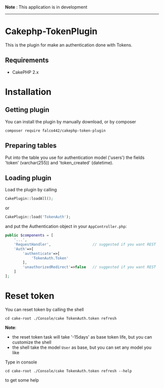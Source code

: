 **Note** : This application is in development

___


# Cakephp-TokenPlugin


This is the plugin for make an authentication done with Tokens.

## Requirements

* CakePHP 2.x

# Installation

## Getting plugin

You can install the plugin by manually download, or by composer

```
composer require falco442/cakephp-token-plugin
```

## Preparing  tables

Put into the table you use for authentication model ('users') the fields 'token' (varchar(255)) and 'token_created' (datetime).

## Loading plugin

Load the plugin by calling

```PHP
CakePlugin::loadAll();
```

or

```PHP
CakePlugin::load('TokenAuth');
```

and put the Authentication object in your `AppController.php`:

```PHP
public $components = [
	'...',
	'RequestHandler', 					// suggested if you want REST
	'Auth'=>[
		'authenticate'=>[
			'TokenAuth.Token'
		],
		'unauthorizedRedirect'=>false	// suggested if you want REST
	]
];
```


# Reset token

You can reset token by calling the shell

```
cd cake-root ./Console/cake TokenAuth.token refresh
```

**Note**: 
* the reset token task will take '-15days' as base token life, but you can customize the shell
* the shell take the model `User` as base, but you can set any model you like

Type in console

```
cd cake-root ./Console/cake TokenAuth.token refresh --help
```

to get some help